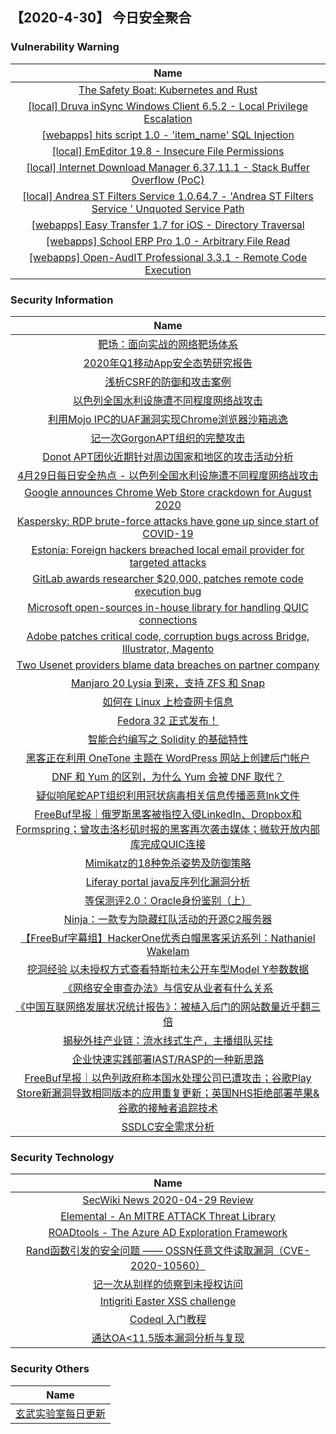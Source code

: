 
 ##   【2020-4-30】 今日安全聚合


###  						       							Vulnerability Warning

|                             Name                             |
| :----------------------------------------------------------: |
|[The Safety Boat: Kubernetes and Rust](https://msrc-blog.microsoft.com/2020/04/29/the-safety-boat-kubernetes-and-rust/)|
|[[local] Druva inSync Windows Client 6.5.2 - Local Privilege Escalation](https://www.exploit-db.com/exploits/48400)|
|[[webapps] hits script 1.0 - 'item_name' SQL Injection](https://www.exploit-db.com/exploits/48399)|
|[[local] EmEditor 19.8 - Insecure File Permissions](https://www.exploit-db.com/exploits/48398)|
|[[local] Internet Download Manager 6.37.11.1 - Stack Buffer Overflow (PoC)](https://www.exploit-db.com/exploits/48397)|
|[[local] Andrea ST Filters Service  1.0.64.7  - 'Andrea ST Filters Service ' Unquoted Service Path](https://www.exploit-db.com/exploits/48396)|
|[[webapps] Easy Transfer 1.7 for iOS - Directory Traversal](https://www.exploit-db.com/exploits/48395)|
|[[webapps] School ERP Pro 1.0 - Arbitrary File Read](https://www.exploit-db.com/exploits/48394)|
|[[webapps] Open-AudIT Professional 3.3.1 - Remote Code Execution](https://www.exploit-db.com/exploits/48393)|

### 						        							Security Information
|                             Name                                    |
| :----------------------------------------------------------: |
|[靶场：面向实战的网络靶场体系](https://www.anquanke.com/post/id/203961)|
|[2020年Q1移动App安全态势研究报告](https://www.anquanke.com/post/id/204029)|
|[浅析CSRF的防御和攻击案例](https://www.anquanke.com/post/id/204052)|
|[以色列全国水利设施遭不同程度网络战攻击](https://www.anquanke.com/post/id/204130)|
|[利用Mojo IPC的UAF漏洞实现Chrome浏览器沙箱逃逸](https://www.anquanke.com/post/id/203834)|
|[记一次GorgonAPT组织的完整攻击](https://www.anquanke.com/post/id/204023)|
|[Donot APT团伙近期针对周边国家和地区的攻击活动分析](https://www.anquanke.com/post/id/204095)|
|[4月29日每日安全热点 - 以色列全国水利设施遭不同程度网络战攻击](https://www.anquanke.com/post/id/204084)|
|[Google announces Chrome Web Store crackdown for August 2020](https://www.zdnet.com/article/google-announces-chrome-web-store-crackdown-for-august-2020/#ftag=RSSbaffb68)|
|[Kaspersky: RDP brute-force attacks have gone up since start of COVID-19](https://www.zdnet.com/article/kaspersky-rdp-brute-force-attacks-have-gone-up-since-start-of-covid-19/#ftag=RSSbaffb68)|
|[Estonia: Foreign hackers breached local email provider for targeted attacks](https://www.zdnet.com/article/estonia-foreign-hackers-breached-local-email-provider-for-targeted-attacks/#ftag=RSSbaffb68)|
|[GitLab awards researcher $20,000, patches remote code execution bug](https://www.zdnet.com/article/gitlab-awards-researcher-20000-patches-remote-code-execution-bug/#ftag=RSSbaffb68)|
|[Microsoft open-sources in-house library for handling QUIC connections](https://www.zdnet.com/article/microsoft-open-sources-in-house-library-for-handling-quic-connections/#ftag=RSSbaffb68)|
|[Adobe patches critical code, corruption bugs across Bridge, Illustrator, Magento](https://www.zdnet.com/article/adobe-patches-critical-code-corruption-bugs-across-bridge-illustrator-magento/#ftag=RSSbaffb68)|
|[Two Usenet providers blame data breaches on partner company](https://www.zdnet.com/article/two-usenet-providers-blame-data-breaches-on-partner-company/#ftag=RSSbaffb68)|
|[Manjaro 20 Lysia 到来，支持 ZFS 和 Snap](https://linux.cn/article-12166-1.html?utm_source=rss&utm_medium=rss)|
|[如何在 Linux 上检查网卡信息](https://linux.cn/article-12165-1.html?utm_source=rss&utm_medium=rss)|
|[Fedora 32 正式发布！](https://linux.cn/article-12164-1.html?utm_source=rss&utm_medium=rss)|
|[智能合约编写之 Solidity 的基础特性](https://linux.cn/article-12163-1.html?utm_source=rss&utm_medium=rss)|
|[黑客正在利用 OneTone 主题在 WordPress 网站上创建后门帐户](https://linux.cn/article-12162-1.html?utm_source=rss&utm_medium=rss)|
|[DNF 和 Yum 的区别，为什么 Yum 会被 DNF 取代？](https://linux.cn/article-12161-1.html?utm_source=rss&utm_medium=rss)|
|[疑似响尾蛇APT组织利用冠状病毒相关信息传播恶意lnk文件](https://www.freebuf.com/articles/paper/233166.html)|
|[FreeBuf早报｜俄罗斯黑客被指控入侵LinkedIn、Dropbox和Formspring；曾攻击洛杉矶时报的黑客再次袭击媒体；微软开放内部库完成QUIC连接](https://www.freebuf.com/news/235627.html)|
|[Mimikatz的18种免杀姿势及防御策略](https://www.freebuf.com/articles/system/234365.html)|
|[Liferay portal java反序列化漏洞分析](https://www.freebuf.com/vuls/233296.html)|
|[等保测评2.0：Oracle身份鉴别（上）](https://www.freebuf.com/articles/database/232551.html)|
|[Ninja：一款专为隐藏红队活动的开源C2服务器](https://www.freebuf.com/articles/network/232519.html)|
|[【FreeBuf字幕组】HackerOne优秀白帽黑客采访系列：Nathaniel Wakelam](https://www.freebuf.com/video/235510.html)|
|[挖洞经验  以未授权方式查看特斯拉未公开车型Model Y参数数据](https://www.freebuf.com/vuls/228004.html)|
|[《网络安全审查办法》与信安从业者有什么关系](https://www.freebuf.com/articles/compliance/235397.html)|
|[《中国互联网络发展状况统计报告》：被植入后门的网站数量近乎翻三倍](https://www.freebuf.com/news/235508.html)|
|[揭秘外挂产业链：流水线式生产，主播组队买挂](https://www.freebuf.com/articles/network/234971.html)|
|[企业快速实践部署IAST/RASP的一种新思路](https://www.freebuf.com/articles/es/235441.html)|
|[FreeBuf早报｜以色列政府称本国水处理公司已遭攻击；谷歌Play Store新漏洞导致相同版本的应用重复更新；英国NHS拒绝部署苹果&谷歌的接触者追踪技术](https://www.freebuf.com/news/235497.html)|
|[SSDLC安全需求分析](https://www.freebuf.com/articles/es/232542.html)|

### 						        							Security  Technology
|                             Name                                    |
| :----------------------------------------------------------: |
|[SecWiki News 2020-04-29 Review](http://www.sec-wiki.com/?2020-04-29)|
|[Elemental - An MITRE ATTACK Threat Library](http://www.kitploit.com/2020/04/elemental-mitre-attack-threat-library.html)|
|[ROADtools - The Azure AD Exploration Framework](http://www.kitploit.com/2020/04/roadtools-azure-ad-exploration-framework.html)|
|[Rand函数引发的安全问题 —— OSSN任意文件读取漏洞（CVE-2020-10560）](http://xz.aliyun.com/t/7654)|
|[记一次从别样的侦察到未授权访问](http://xz.aliyun.com/t/7648)|
|[Intigriti Easter XSS challenge](http://xz.aliyun.com/t/7655)|
|[Codeql 入门教程](http://xz.aliyun.com/t/7657)|
|[通达OA<11.5版本漏洞分析与复现](http://xz.aliyun.com/t/7656)|

### 						        							Security  Others
|                             Name                                    |
| :----------------------------------------------------------: |
|[玄武实验室每日更新](https://weibo.com/p/1006065582522936/wenzhang?from=page_100606_profile&wvr=6&mod=wenzhangmore)|

